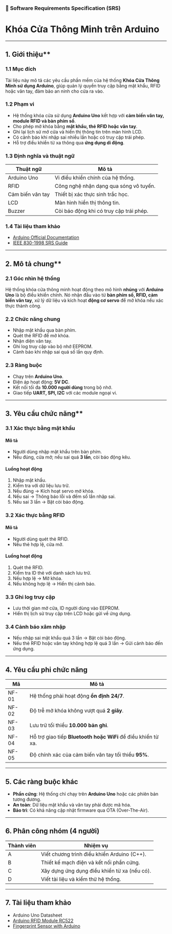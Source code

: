 
### 📌 **Software Requirements Specification (SRS)**  
# **Khóa Cửa Thông Minh trên Arduino**

---

## 1. Giới thiệu**  
### 1.1 Mục đích  
Tài liệu này mô tả các yêu cầu phần mềm của hệ thống **Khóa Cửa Thông Minh sử dụng Arduino**, giúp quản lý quyền truy cập bằng mật khẩu, RFID hoặc vân tay, đảm bảo an ninh cho cửa ra vào.  

### 1.2 Phạm vi  
- Hệ thống khóa cửa sử dụng **Arduino Uno** kết hợp với **cảm biến vân tay, module RFID và bàn phím số**.  
- Cho phép mở khóa bằng **mật khẩu, thẻ RFID hoặc vân tay**.  
- Ghi lại lịch sử mở cửa và hiển thị thông tin trên màn hình LCD.  
- Có cảnh báo khi nhập sai nhiều lần hoặc có truy cập trái phép.  
- Hỗ trợ điều khiển từ xa thông qua **ứng dụng di động**.  

### 1.3 Định nghĩa và thuật ngữ  
| Thuật ngữ | Mô tả |
|-----------|-------|
| Arduino Uno | Vi điều khiển chính của hệ thống. |
| RFID | Công nghệ nhận dạng qua sóng vô tuyến. |
| Cảm biến vân tay | Thiết bị xác thực sinh trắc học. |
| LCD | Màn hình hiển thị thông tin. |
| Buzzer | Còi báo động khi có truy cập trái phép. |

### 1.4 Tài liệu tham khảo  
- [Arduino Official Documentation](https://www.arduino.cc/en/Guide)  
- [IEEE 830-1998 SRS Guide](https://en.wikipedia.org/wiki/Software_requirements_specification)  

---

## 2. Mô tả chung**  
### 2.1 Góc nhìn hệ thống  
Hệ thống khóa cửa thông minh hoạt động theo mô hình **nhúng** với **Arduino Uno** là bộ điều khiển chính. Nó nhận đầu vào từ **bàn phím số, RFID, cảm biến vân tay**, xử lý dữ liệu và kích hoạt **động cơ servo** để mở khóa nếu xác thực thành công.  

### 2.2 Chức năng chung  
- Nhập mật khẩu qua bàn phím.  
- Quét thẻ RFID để mở khóa.  
- Nhận diện vân tay.  
- Ghi log truy cập vào bộ nhớ EEPROM.  
- Cảnh báo khi nhập sai quá số lần quy định.  

### 2.3 Ràng buộc  
- Chạy trên **Arduino Uno**.  
- Điện áp hoạt động: **5V DC**.  
- Kết nối tối đa **10.000 người dùng** trong bộ nhớ.  
- Giao tiếp **UART, SPI, I2C** với các module ngoại vi.  

---

## 3. Yêu cầu chức năng**  

### 3.1 Xác thực bằng mật khẩu  
#### Mô tả  
- Người dùng nhập mật khẩu trên bàn phím.  
- Nếu đúng, cửa mở; nếu sai quá **3 lần**, còi báo động kêu.  

#### Luồng hoạt động
1. Nhập mật khẩu.  
2. Kiểm tra với dữ liệu lưu trữ.  
3. Nếu đúng → Kích hoạt servo mở khóa.  
4. Nếu sai → Thông báo lỗi và đếm số lần nhập sai.  
5. Nếu sai 3 lần → Bật còi báo động.  

### 3.2 Xác thực bằng RFID  
#### Mô tả
- Người dùng quét thẻ RFID.  
- Nếu thẻ hợp lệ, cửa mở.  

#### Luồng hoạt động   
1. Quét thẻ RFID.  
2. Kiểm tra ID thẻ với danh sách lưu trữ.  
3. Nếu hợp lệ → Mở khóa.  
4. Nếu không hợp lệ → Hiển thị cảnh báo.  

### 3.3 Ghi log truy cập  
- Lưu thời gian mở cửa, ID người dùng vào EEPROM.  
- Hiển thị lịch sử truy cập trên LCD hoặc gửi về ứng dụng.  

### 3.4 Cảnh báo xâm nhập  
- Nếu nhập sai mật khẩu quá 3 lần → Bật còi báo động.  
- Nếu thẻ RFID hoặc vân tay không hợp lệ quá 3 lần → Gửi cảnh báo đến ứng dụng.  

---

## 4. Yêu cầu phi chức năng
|   Mã  |                    Mô tả                                       |
|-------|----------------------------------------------------------------|
| NF-01 | Hệ thống phải hoạt động **ổn định 24/7**.                      |
| NF-02 | Độ trễ mở khóa không vượt quá **2 giây**.                      |
| NF-03 | Lưu trữ tối thiểu **10.000 bản ghi**.                          |
| NF-04 | Hỗ trợ giao tiếp **Bluetooth hoặc WiFi** để điều khiển từ xa.  |
| NF-05 | Độ chính xác của cảm biến vân tay tối thiểu **95%**.           |

---

## 5. Các ràng buộc khác
- **Phần cứng**: Hệ thống chỉ chạy trên **Arduino Uno** hoặc các phiên bản tương đương.  
- **An toàn**: Dữ liệu mật khẩu và vân tay phải được mã hóa.  
- **Bảo trì**: Có khả năng cập nhật firmware qua OTA (Over-The-Air).  

---

## 6. Phân công nhóm (4 người)  
| Thành viên |               Nhiệm vụ                       |
|------------|----------------------------------------------|
|       A    | Viết chương trình điều khiển Arduino (C++).  |
|       B    | Thiết kế mạch điện và kết nối phần cứng.     |
|       C    | Xây dựng ứng dụng điều khiển từ xa (nếu có). |
|       D    | Viết tài liệu và kiểm thử hệ thống.          |

---

## 7. Tài liệu tham khảo
- Arduino Uno Datasheet  
- [Arduino RFID Module RC522](https://randomnerdtutorials.com/how-to-use-rc522-rfid-module-with-arduino/)  
- [Fingerprint Sensor with Arduino](https://howtomechatronics.com/tutorials/arduino/fingerprint-sensor-with-arduino/)  


